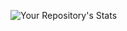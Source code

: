 ![Your Repository's Stats](https://github-readme-stats.vercel.app/api?username=quentinGra&show_icons=true&theme=vue-dark&hide_border=true)
